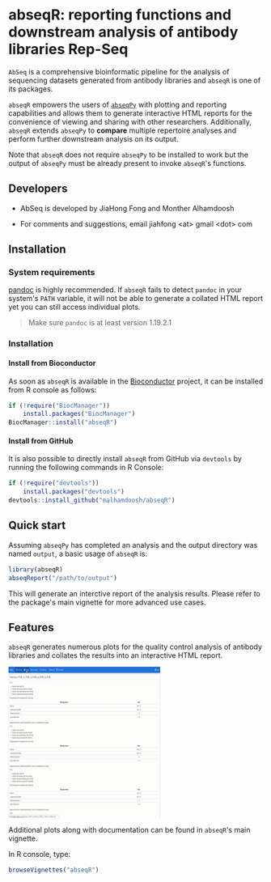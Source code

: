 # abseqR: reporting functions and downstream analysis of antibody libraries Rep-Seq

`AbSeq` is a comprehensive bioinformatic pipeline for the analysis of sequencing datasets generated from antibody libraries and `abseqR` is one of its packages.


`abseqR` empowers the users of [`abseqPy`](https://github.com/malhamdoosh/abseqPy) with
plotting and reporting capabilities and
allows them to generate interactive HTML reports for the convenience of viewing and sharing with other researchers. Additionally, `abseqR` extends `abseqPy` to __compare__ multiple
repertoire analyses and perform further downstream analysis on its output.

Note that `abseqR` does not require `abseqPy` to be installed to work but the output of `abseqPy` must be already present to invoke `abseqR`'s functions.

## Developers

- AbSeq is developed by JiaHong Fong and Monther Alhamdoosh

- For comments and suggestions, email jiahfong \<at\> gmail \<dot\> com

## Installation

### System requirements

[pandoc](http://pandoc.org/installing.html) is highly
recommended. If `abseqR` fails to detect `pandoc` in your
system's `PATH` variable, it will not be able to generate a collated HTML report yet you can still access individual plots.

> Make sure `pandoc` is at least version 1.19.2.1

### Installation

#### Install from Bioconductor

As soon as `abseqR` is available in the [Bioconductor](http://bioconductor.org/) project, it can be installed from R console as follows:
```r
if (!require("BiocManager"))
    install.packages("BiocManager")
BiocManager::install("abseqR")
```

#### Install from GitHub

It is also possible to directly install `abseqR` from GitHub via `devtools` by running the following commands in R Console:
```r
if (!require("devtools"))
    install.packages("devtools")
devtools::install_github("malhamdoosh/abseqR")
```

## Quick start

Assuming `abseqPy` has completed an analysis and the output directory was
named `output`, a basic usage of `abseqR` is:

```r
library(abseqR)
abseqReport("/path/to/output")
```

This will generate an interctive report of the analysis results. Please refer to the package's main vignette for more advanced use cases.


## Features

`abseqR` generates numerous plots for the quality control analysis of antibody libraries
and collates the results into an interactive HTML report.

<img src="images/abseq_gif3.gif" width="300" height="300" align="middle">

Additional plots along with documentation can be found in `abseqR`'s main vignette.

In R console, type:

```r
browseVignettes("abseqR")
```
